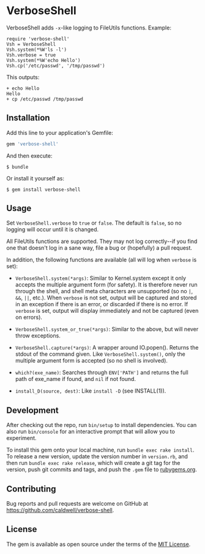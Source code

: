 # VerboseShell

VerboseShell adds `-x`-like logging to FileUtils functions. Example:

    require 'verbose-shell'
    Vsh = VerboseShell
    Vsh.system(*%W'ls -l')
    Vsh.verbose = true
    Vsh.system(*%W'echo Hello')
    Vsh.cp('/etc/passwd', '/tmp/passwd')

This outputs:

    + echo Hello
    Hello
    + cp /etc/passwd /tmp/passwd

## Installation

Add this line to your application's Gemfile:

```ruby
gem 'verbose-shell'
```

And then execute:

    $ bundle

Or install it yourself as:

    $ gem install verbose-shell

## Usage

Set `VerboseShell.verbose` to `true` or `false`. The default is `false`, so
no logging will occur until it is changed.

All FileUtils functions are supported. They may not log correctly--if you
find one that doesn't log in a sane way, file a bug or (hopefully) a pull
request.

In addition, the following functions are available (all will log when
`verbose` is set):

- `VerboseShell.system(*args)`: Similar to Kernel.system except it only
  accepts the multiple argument form (for safety). It is therefore never run
  through the shell, and shell meta characters are unsupported (so no `|`,
  `&&`, `||`, etc.). When `verbose` is not set, output will be captured and
  stored in an exception if there is an error, or discarded if there is no
  error. If `verbose` is set, output will display immediately and not be
  captured (even on errors).

- `VerboseShell.system_or_true(*args)`: Similar to the above, but will never throw
  exceptions.

- `VerboseShell.capture(*args)`: A wrapper around IO.popen(). Returns the
  stdout of the command given. Like `VerboseShell.system()`, only the
  multiple argument form is accepted (so no shell is involved).

- `which?(exe_name)`: Searches through `ENV['PATH']` and returns the full
  path of exe_name if found, and `nil` if not found.

- `install_D(source, dest)`: Like `install -D` (see INSTALL(1)).

## Development

After checking out the repo, run `bin/setup` to install dependencies. You
can also run `bin/console` for an interactive prompt that will allow you to
experiment.

To install this gem onto your local machine, run `bundle exec rake
install`. To release a new version, update the version number in
`version.rb`, and then run `bundle exec rake release`, which will create a
git tag for the version, push git commits and tags, and push the `.gem` file
to [rubygems.org](https://rubygems.org).

## Contributing

Bug reports and pull requests are welcome on GitHub at
https://github.com/caldwell/verbose-shell.

## License

The gem is available as open source under the terms of
the [MIT License](http://opensource.org/licenses/MIT).
